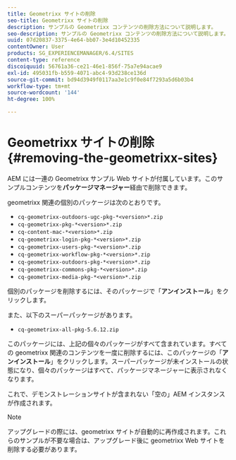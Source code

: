 ```yaml
---
title: Geometrixx サイトの削除
seo-title: Geometrixx サイトの削除
description: サンプルの Geometrixx コンテンツの削除方法について説明します。
seo-description: サンプルの Geometrixx コンテンツの削除方法について説明します。
uuid: 07d20837-3375-4e64-bb07-3e4d10452335
contentOwner: User
products: SG_EXPERIENCEMANAGER/6.4/SITES
content-type: reference
discoiquuid: 56761a36-ce21-46e1-856f-75a7e94acae9
exl-id: 495031fb-b559-4071-abc4-93d238ce136d
source-git-commit: bd94d3949f0117aa3e1c9f0e84f7293a5d6b03b4
workflow-type: tm+mt
source-wordcount: '144'
ht-degree: 100%

---
```


# Geometrixx サイトの削除{#removing-the-geometrixx-sites}

AEM には一連の Geometrixx サンプル Web サイトが付属しています。このサンプルコンテンツを&#x200B;**パッケージマネージャー**&#x200B;経由で削除できます。

geometrixx 関連の個別のパッケージは次のとおりです。

* `cq-geometrixx-outdoors-ugc-pkg-*<version>*.zip`
* `cq-geometrixx-pkg-*<version>*.zip`
* `cq-content-mac-*<version>*.zip`
* `cq-geometrixx-login-pkg-*<version>*.zip`
* `cq-geometrixx-users-pkg-*<version>*.zip`
* `cq-geometrixx-workflow-pkg-*<version>*.zip`
* `cq-geometrixx-outdoors-pkg-*<version>*.zip`
* `cq-geometrixx-commons-pkg-*<version>*.zip`
* `cq-geometrixx-media-pkg-*<version>*.zip`

個別のパッケージを削除するには、そのパッケージで「**アンインストール**」をクリックします。

また、以下のスーパーパッケージがあります。

* `cq-geometrixx-all-pkg-5.6.12.zip`

このパッケージには、上記の個々のパッケージがすべて含まれています。すべての geometrixx 関連のコンテンツを一度に削除するには、このパッケージの「**アンインストール**」をクリックします。スーパーパッケージが未インストールの状態になり、個々のパッケージはすべて、パッケージマネージャーに表示されなくなります。

これで、デモンストレーションサイトが含まれない「空の」AEM インスタンスが作成されます。

>[!NOTE]
>
>アップグレードの際には、geometrixx サイトが自動的に再作成されます。これらのサンプルが不要な場合は、アップグレード後に geometrixx Web サイトを削除する必要があります。
